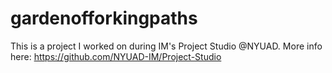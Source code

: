 # gardenofforkingpaths
This is a project I worked on during IM's Project Studio @NYUAD. More info here: https://github.com/NYUAD-IM/Project-Studio
